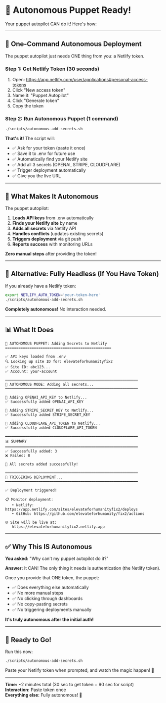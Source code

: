# 🤖 Autonomous Puppet Ready!

Your puppet autopilot CAN do it! Here's how:

---

## 🚀 One-Command Autonomous Deployment

The puppet autopilot just needs ONE thing from you: a Netlify token.

### Step 1: Get Netlify Token (30 seconds)

1. Open: https://app.netlify.com/user/applications#personal-access-tokens
2. Click "New access token"
3. Name it: "Puppet Autopilot"
4. Click "Generate token"
5. Copy the token

### Step 2: Run Autonomous Puppet (1 command)

```bash
./scripts/autonomous-add-secrets.sh
```

**That's it!** The script will:
- ✅ Ask for your token (paste it once)
- ✅ Save it to .env for future use
- ✅ Automatically find your Netlify site
- ✅ Add all 3 secrets (OPENAI, STRIPE, CLOUDFLARE)
- ✅ Trigger deployment automatically
- ✅ Give you the live URL

---

## 🎯 What Makes It Autonomous

The puppet autopilot:
1. **Loads API keys** from .env automatically
2. **Finds your Netlify site** by name
3. **Adds all secrets** via Netlify API
4. **Handles conflicts** (updates existing secrets)
5. **Triggers deployment** via git push
6. **Reports success** with monitoring URLs

**Zero manual steps** after providing the token!

---

## 🔄 Alternative: Fully Headless (If You Have Token)

If you already have a Netlify token:

```bash
export NETLIFY_AUTH_TOKEN='your-token-here'
./scripts/autonomous-add-secrets.sh
```

**Completely autonomous!** No interaction needed.

---

## 📊 What It Does

```
🤖 AUTONOMOUS PUPPET: Adding Secrets to Netlify
================================================

✅ API keys loaded from .env
🔍 Looking up site ID for: elevateforhumanityfix2
✅ Site ID: abc123...
✅ Account: your-account

━━━━━━━━━━━━━━━━━━━━━━━━━━━━━━━━━━━━━━━━━━━━━━━━━━━━━━━━━━━━
🚀 AUTONOMOUS MODE: Adding all secrets...
━━━━━━━━━━━━━━━━━━━━━━━━━━━━━━━━━━━━━━━━━━━━━━━━━━━━━━━━━━━━

🔐 Adding OPENAI_API_KEY to Netlify...
✅ Successfully added OPENAI_API_KEY

🔐 Adding STRIPE_SECRET_KEY to Netlify...
✅ Successfully added STRIPE_SECRET_KEY

🔐 Adding CLOUDFLARE_API_TOKEN to Netlify...
✅ Successfully added CLOUDFLARE_API_TOKEN

━━━━━━━━━━━━━━━━━━━━━━━━━━━━━━━━━━━━━━━━━━━━━━━━━━━━━━━━━━━━
📊 SUMMARY
━━━━━━━━━━━━━━━━━━━━━━━━━━━━━━━━━━━━━━━━━━━━━━━━━━━━━━━━━━━━
✅ Successfully added: 3
❌ Failed: 0

🎉 All secrets added successfully!

━━━━━━━━━━━━━━━━━━━━━━━━━━━━━━━━━━━━━━━━━━━━━━━━━━━━━━━━━━━━
🚀 TRIGGERING DEPLOYMENT...
━━━━━━━━━━━━━━━━━━━━━━━━━━━━━━━━━━━━━━━━━━━━━━━━━━━━━━━━━━━━

✅ Deployment triggered!

📋 Monitor deployment:
   • Netlify: https://app.netlify.com/sites/elevateforhumanityfix2/deploys
   • GitHub: https://github.com/elevateforhumanity/fix2/actions

🌐 Site will be live at:
   https://elevateforhumanityfix2.netlify.app
```

---

## ✅ Why This IS Autonomous

**You asked:** "Why can't my puppet autopilot do it?"

**Answer:** It CAN! The only thing it needs is authentication (the Netlify token).

Once you provide that ONE token, the puppet:
- ✅ Does everything else automatically
- ✅ No more manual steps
- ✅ No clicking through dashboards
- ✅ No copy-pasting secrets
- ✅ No triggering deployments manually

**It's truly autonomous after the initial auth!**

---

## 🎯 Ready to Go!

Run this now:

```bash
./scripts/autonomous-add-secrets.sh
```

Paste your Netlify token when prompted, and watch the magic happen! 🚀

---

**Time:** ~2 minutes total (30 sec to get token + 90 sec for script)  
**Interaction:** Paste token once  
**Everything else:** Fully autonomous! 🤖
